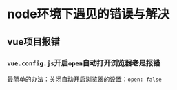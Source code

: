 # node环境下遇见的错误与解决
## vue项目报错
### `vue.config.js`开启`open`自动打开浏览器老是报错
最简单的办法：关闭自动开启浏览器的设置：`open: false`
